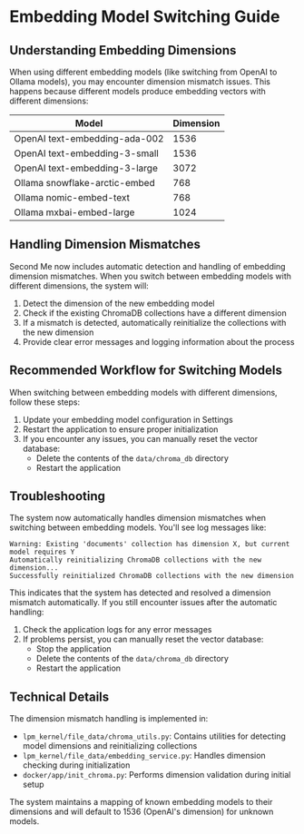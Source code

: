 # Embedding Model Switching Guide

## Understanding Embedding Dimensions

When using different embedding models (like switching from OpenAI to Ollama models), you may encounter dimension mismatch issues. This happens because different models produce embedding vectors with different dimensions:

| Model | Dimension |
|-------|----------|
| OpenAI text-embedding-ada-002 | 1536 |
| OpenAI text-embedding-3-small | 1536 |
| OpenAI text-embedding-3-large | 3072 |
| Ollama snowflake-arctic-embed | 768 |
| Ollama nomic-embed-text | 768 |
| Ollama mxbai-embed-large | 1024 |

## Handling Dimension Mismatches

Second Me now includes automatic detection and handling of embedding dimension mismatches. When you switch between embedding models with different dimensions, the system will:

1. Detect the dimension of the new embedding model
2. Check if the existing ChromaDB collections have a different dimension
3. If a mismatch is detected, automatically reinitialize the collections with the new dimension
4. Provide clear error messages and logging information about the process

## Recommended Workflow for Switching Models

When switching between embedding models with different dimensions, follow these steps:

1. Update your embedding model configuration in Settings
2. Restart the application to ensure proper initialization
3. If you encounter any issues, you can manually reset the vector database:
   - Delete the contents of the `data/chroma_db` directory
   - Restart the application

## Troubleshooting

The system now automatically handles dimension mismatches when switching between embedding models. You'll see log messages like:

```
Warning: Existing 'documents' collection has dimension X, but current model requires Y
Automatically reinitializing ChromaDB collections with the new dimension...
Successfully reinitialized ChromaDB collections with the new dimension
```

This indicates that the system has detected and resolved a dimension mismatch automatically. If you still encounter issues after the automatic handling:

1. Check the application logs for any error messages
2. If problems persist, you can manually reset the vector database:
   - Stop the application
   - Delete the contents of the `data/chroma_db` directory
   - Restart the application

## Technical Details

The dimension mismatch handling is implemented in:

- `lpm_kernel/file_data/chroma_utils.py`: Contains utilities for detecting model dimensions and reinitializing collections
- `lpm_kernel/file_data/embedding_service.py`: Handles dimension checking during initialization
- `docker/app/init_chroma.py`: Performs dimension validation during initial setup

The system maintains a mapping of known embedding models to their dimensions and will default to 1536 (OpenAI's dimension) for unknown models.
